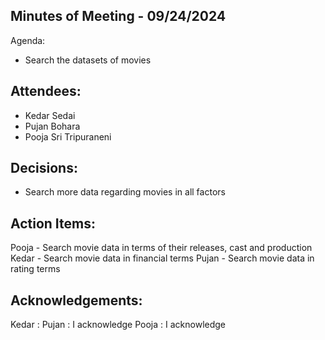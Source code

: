 ## Minutes of Meeting - 09/24/2024

Agenda:

- Search the datasets of movies

## Attendees:
 
- Kedar Sedai
- Pujan Bohara
- Pooja Sri Tripuraneni


## Decisions:

- Search more data regarding movies in all factors

## Action Items: 

Pooja - Search movie data in terms of their releases, cast and production
Kedar - Search movie data in financial terms
Pujan - Search movie data in rating terms

## Acknowledgements:

Kedar :
Pujan : I acknowledge
Pooja : I acknowledge
